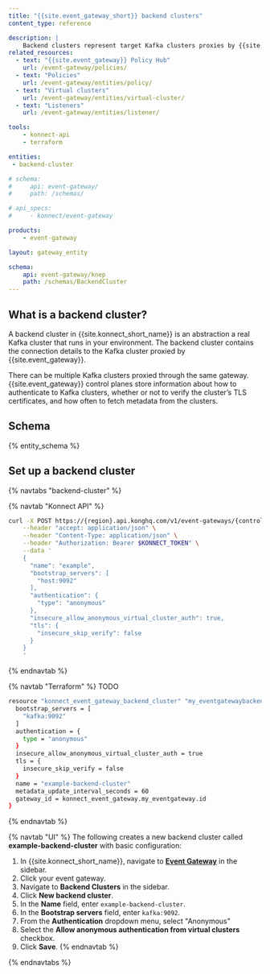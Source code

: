 ```yaml
---
title: "{{site.event_gateway_short}} backend clusters"
content_type: reference

description: |
    Backend clusters represent target Kafka clusters proxies by {{site.event_gateway}}.
related_resources:
  - text: "{{site.event_gateway}} Policy Hub"
    url: /event-gateway/policies/
  - text: "Policies"
    url: /event-gateway/entities/policy/
  - text: "Virtual clusters"
    url: /event-gateway/entities/virtual-cluster/
  - text: "Listeners"
    url: /event-gateway/entities/listener/

tools:
    - konnect-api
    - terraform

entities:
 - backend-cluster

# schema:
#     api: event-gateway/
#     path: /schemas/

# api_specs:
#     - konnect/event-gateway

products:
    - event-gateway

layout: gateway_entity

schema:
    api: event-gateway/knep
    path: /schemas/BackendCluster
---
```


## What is a backend cluster?

A backend cluster in {{site.konnect_short_name}} is an abstraction a real Kafka cluster that runs in your environment. The backend cluster contains the connection details to the Kafka cluster proxied by {{site.event_gateway}}.

There can be multiple Kafka clusters proxied through the same gateway. {{site.event_gateway}} control planes store information about how to authenticate to Kafka clusters, whether or not to verify the cluster’s TLS certificates, and how often to fetch metadata from the clusters. 

## Schema

{% entity_schema %}

## Set up a backend cluster

{% navtabs "backend-cluster" %}

{% navtab "Konnect API" %}

```sh
curl -X POST https://{region}.api.konghq.com/v1/event-gateways/{controlPlaneId}/backend-clusters \
    --header "accept: application/json" \
    --header "Content-Type: application/json" \
    --header "Authorization: Bearer $KONNECT_TOKEN" \
    --data '
    {
      "name": "example",
      "bootstrap_servers": [
        "host:9092"
      ],
      "authentication": {
        "type": "anonymous"
      },
      "insecure_allow_anonymous_virtual_cluster_auth": true,
      "tls": {
        "insecure_skip_verify": false
      }
    }
    '
```
{% endnavtab %}

{% navtab "Terraform" %}
TODO
```sh
resource "konnect_event_gateway_backend_cluster" "my_eventgatewaybackendcluster" {
  bootstrap_servers = [
    "kafka:9092"
  ]
  authentication = {
    type = "anonymous"
  }
  insecure_allow_anonymous_virtual_cluster_auth = true
  tls = {
    insecure_skip_verify = false
  }
  name = "example-backend-cluster"
  metadata_update_interval_seconds = 60
  gateway_id = konnect_event_gateway.my_eventgateway.id
}
```
{% endnavtab %}

{% navtab "UI" %}
The following creates a new backend cluster called **example-backend-cluster** with basic configuration:
1. In {{site.konnect_short_name}}, navigate to [**Event Gateway**](https://cloud.konghq.com/event-gateway/) in the sidebar.
1. Click your event gateway.
1. Navigate to **Backend Clusters** in the sidebar.
1. Click **New backend cluster**.
1. In the **Name** field, enter `example-backend-cluster`.
1. In the **Bootstrap servers** field, enter `kafka:9092`.
1. From the **Authentication** dropdown menu, select "Anonymous"
1. Select the **Allow anonymous authentication from virtual clusters** checkbox.
1. Click **Save**.
{% endnavtab %}

{% endnavtabs %}